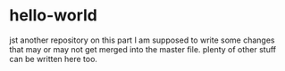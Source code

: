 # hello-world
jst another repository
on this part I am supposed to write some changes that may or may not get merged into the master file.
plenty of other stuff can be written here too.
